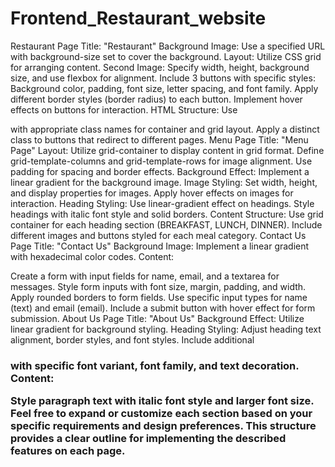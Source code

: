 # Frontend_Restaurant_website

Restaurant Page
Title: "Restaurant"
Background Image: Use a specified URL with background-size set to cover the background.
Layout: Utilize CSS grid for arranging content.
Second Image:
Specify width, height, background size, and use flexbox for alignment.
Include 3 buttons with specific styles:
Background color, padding, font size, letter spacing, and font family.
Apply different border styles (border radius) to each button.
Implement hover effects on buttons for interaction.
HTML Structure:
Use <div> with appropriate class names for container and grid layout.
Apply a distinct class to buttons that redirect to different pages.
Menu Page
Title: "Menu Page"
Layout: Utilize grid-container to display content in grid format.
Define grid-template-columns and grid-template-rows for image alignment.
Use padding for spacing and border effects.
Background Effect: Implement a linear gradient for the background image.
Image Styling:
Set width, height, and display properties for images.
Apply hover effects on images for interaction.
Heading Styling:
Use linear-gradient effect on headings.
Style headings with italic font style and solid borders.
Content Structure:
Use grid container for each heading section (BREAKFAST, LUNCH, DINNER).
Include different images and buttons styled for each meal category.
Contact Us Page
Title: "Contact Us"
Background Image: Implement a linear gradient with hexadecimal color codes.
Content:

Create a form with input fields for name, email, and a textarea for messages.
Style form inputs with font size, margin, padding, and width.
Apply rounded borders to form fields.
Use specific input types for name (text) and email (email).
Include a submit button with hover effect for form submission.
About Us Page
Title: "About Us"
Background Effect: Utilize linear gradient for background styling.
Heading Styling:
Adjust heading text alignment, border styles, and font styles.
Include additional <h3> with specific font variant, font family, and text decoration.
Content:

Style paragraph text with italic font style and larger font size.
Feel free to expand or customize each section based on your specific requirements and design preferences. This structure provides a clear outline for implementing the described features on each page.
